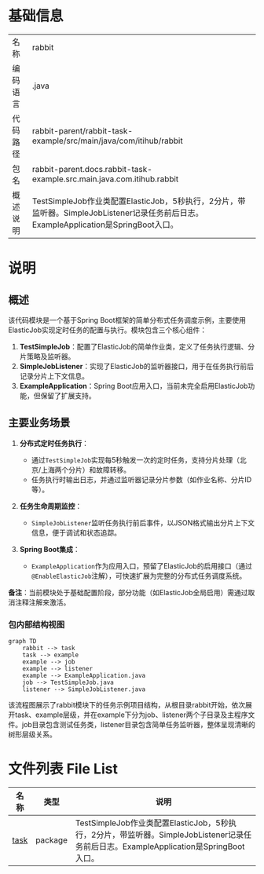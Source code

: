 # 基础信息

|      |      |
|------|------|
| 名称 | rabbit |
| 编码语言 | .java |
| 代码路径 | rabbit-parent/rabbit-task-example/src/main/java/com/itihub/rabbit |
| 包名 | rabbit-parent.docs.rabbit-task-example.src.main.java.com.itihub.rabbit |
| 概述说明 | TestSimpleJob作业类配置ElasticJob，5秒执行，2分片，带监听器。SimpleJobListener记录任务前后日志。ExampleApplication是SpringBoot入口。 |

# 说明

## 概述  
该代码模块是一个基于Spring Boot框架的简单分布式任务调度示例，主要使用ElasticJob实现定时任务的配置与执行。模块包含三个核心组件：  
1. **TestSimpleJob**：配置了ElasticJob的简单作业类，定义了任务执行逻辑、分片策略及监听器。  
2. **SimpleJobListener**：实现了ElasticJob的监听器接口，用于在任务执行前后记录分片上下文信息。  
3. **ExampleApplication**：Spring Boot应用入口，当前未完全启用ElasticJob功能，但保留了扩展支持。  

## 主要业务场景  
1. **分布式定时任务执行**：  
   - 通过`TestSimpleJob`实现每5秒触发一次的定时任务，支持分片处理（北京/上海两个分片）和故障转移。  
   - 任务执行时输出日志，并通过监听器记录分片参数（如作业名称、分片ID等）。  

2. **任务生命周期监控**：  
   - `SimpleJobListener`监听任务执行前后事件，以JSON格式输出分片上下文信息，便于调试和状态追踪。  

3. **Spring Boot集成**：  
   - `ExampleApplication`作为应用入口，预留了ElasticJob的启用接口（通过`@EnableElasticJob`注解），可快速扩展为完整的分布式任务调度系统。  

**备注**：当前模块处于基础配置阶段，部分功能（如ElasticJob全局启用）需通过取消注释注解来激活。


### 包内部结构视图

```mermaid
graph TD
    rabbit --> task
    task --> example
    example --> job
    example --> listener
    example --> ExampleApplication.java
    job --> TestSimpleJob.java
    listener --> SimpleJobListener.java
```

该流程图展示了rabbit模块下的任务示例项目结构，从根目录rabbit开始，依次展开task、example层级，并在example下分为job、listener两个子目录及主程序文件。job目录包含测试任务类，listener目录包含简单任务监听器，整体呈现清晰的树形层级关系。

# 文件列表 File List

| 名称   | 类型  | 说明 |
|-------|------|-------------|
| [task](task/_module.md) | package | TestSimpleJob作业类配置ElasticJob，5秒执行，2分片，带监听器。SimpleJobListener记录任务前后日志。ExampleApplication是SpringBoot入口。 |


